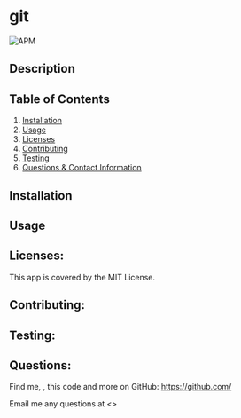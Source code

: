 # git
  
  ![APM](https://img.shields.io/apm/l/git)

  ## Description
  
    

  ## Table of Contents
  
  1. [Installation](#installation)
  2. [Usage](#usage)
  3. [Licenses](#licenses)
  4. [Contributing](#contributing)
  5. [Testing](#testing) 
  6. [Questions & Contact Information](#questions)

  ## Installation
  
  
  
  ## Usage
  
  
  
  ## Licenses: 
  
  This app is covered by the MIT License.
  
  ## Contributing:
  
  
  
  ## Testing: 
  
  
  
  ## Questions:
  
  

  Find me, , this code and more on GitHub: <https://github.com/>

  Email me any questions at <>

  